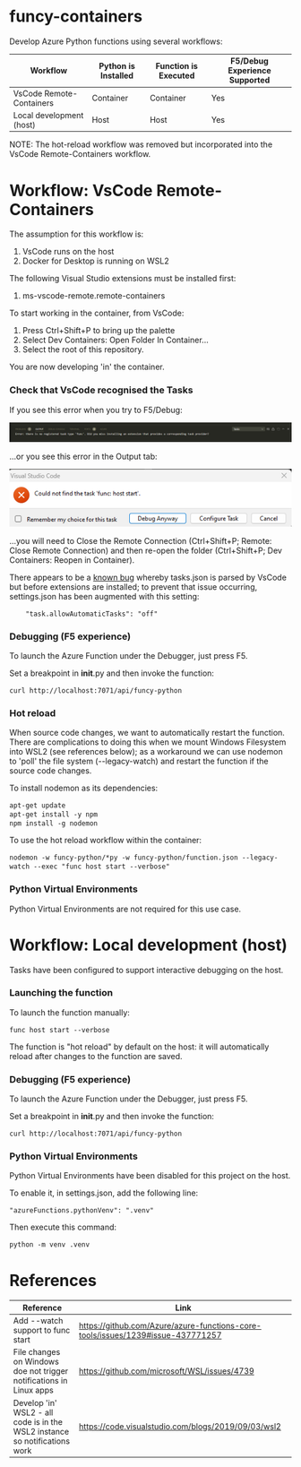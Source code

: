 # funcy-containers
Develop Azure Python functions using several workflows:

| Workflow | Python is Installed | Function is Executed | F5/Debug Experience Supported | 
| -------- | ------------------- | -------------------- | ----------------------- |
| VsCode Remote-Containers | Container | Container | Yes |
| Local development (host) | Host | Host | Yes |

NOTE: The hot-reload workflow was removed but incorporated into the VsCode Remote-Containers workflow. 

# Workflow: VsCode Remote-Containers
The assumption for this workflow is:

1. VsCode runs on the host
2. Docker for Desktop is running on WSL2

The following Visual Studio extensions must be installed first:

1. ms-vscode-remote.remote-containers

To start working in the container, from VsCode: 

1. Press Ctrl+Shift+P to bring up the palette
2. Select Dev Containers: Open Folder In Container...
3. Select the root of this repository.

You are now developing 'in' the container. 

### Check that VsCode recognised the Tasks
If you see this error when you try to F5/Debug:

![func-task-type-not-registered](docs/func-task-type-not-registered.png)

...or you see this error in the Output tab:

![func-debug-error](docs/func-debug-error.png)

...you will need to Close the Remote Connection (Ctrl+Shift+P; Remote: Close Remote Connection) and then re-open the folder (Ctrl+Shift+P; Dev Containers: Reopen in Container). 

There appears to be a [known bug](https://github.com/microsoft/vscode/issues/165292) whereby tasks.json is parsed by VsCode but before extensions are installed; to prevent that issue occurring, settings.json has been augmented with this setting:

```
    "task.allowAutomaticTasks": "off"
```

### Debugging (F5 experience)
To launch the Azure Function under the Debugger, just press F5. 

Set a breakpoint in __init__.py and then invoke the function:

```
curl http://localhost:7071/api/funcy-python
```

### Hot reload
When source code changes, we want to automatically restart the function. There are complications to doing this when we mount Windows Filesystem into WSL2 (see references below); as a workaround we can use nodemon to 'poll' the file system (--legacy-watch) and restart the function if the source code changes. 

To install nodemon as its dependencies:

```
apt-get update
apt-get install -y npm
npm install -g nodemon
```

To use the hot reload workflow within the container:

```
nodemon -w funcy-python/*py -w funcy-python/function.json --legacy-watch --exec "func host start --verbose"
```

### Python Virtual Environments
Python Virtual Environments are not required for this use case. 


# Workflow: Local development (host)
Tasks have been configured to support interactive debugging on the host. 

### Launching the function
To launch the function manually:

```
func host start --verbose
```

The function is "hot reload" by default on the host: it will automatically reload after changes to the function are saved. 

### Debugging (F5 experience)
To launch the Azure Function under the Debugger, just press F5. 

Set a breakpoint in __init__.py and then invoke the function:

```
curl http://localhost:7071/api/funcy-python
```

### Python Virtual Environments
Python Virtual Environments have been disabled for this project on the host. 

To enable it, in settings.json, add the following line:

```
"azureFunctions.pythonVenv": ".venv"
```

Then execute this command:

```
python -m venv .venv
```

# References
| Reference | Link | 
| -- | -- |
| Add --watch support to func start | https://github.com/Azure/azure-functions-core-tools/issues/1239#issue-437771257 |
| File changes on Windows doe not trigger notifications in Linux apps | https://github.com/microsoft/WSL/issues/4739 |
| Develop 'in' WSL2 - all code is in the WSL2 instance so notifications work | https://code.visualstudio.com/blogs/2019/09/03/wsl2 |
